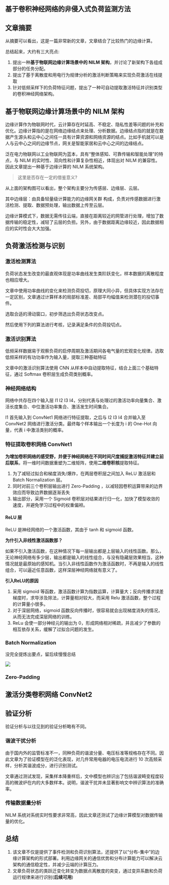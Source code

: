 ## 基于卷积神经网络的非侵入式负荷监测方法
## 文章摘要
从摘要可以看出，这是一篇非常新的文章，文章结合了比较热门的边缘计算。

总结起来，大约有三大亮点:
1. 提出一种**基于物联网边缘计算场景中的 NILM 架构**，并讨论了新架构下各组成部分的任务分配。
2. 提出了基于离散度和用电行为规律分析的激活判断策略来实现负荷激活在线提取
3. 针对低频采样下的负荷特征问题，提出了一种可自动提取激活特征并识别类型的卷积神经网络架构。

## 基于物联网边缘计算场景中的 NILM 架构
边缘计算作为物联网时代，云计算存在时延高、不稳定、隐私性差等问题的补充和优化。边缘计算指的是在网络边缘结点来处理、分析数据。边缘结点指的就是在数据产生源头和云中心之间任一具有计算资源和网络资源的结点。比如手机就可以是人与云中心之间的边缘节点，网关是智能家居和云中心之间的边缘结点。

泛在电力物联网以工业物联网为蓝本，具有“整体感知、可靠传输和智能处理”的特点，与 NILM 的实时性、双向性和计算复杂性相近，体现出对 NILM 的兼容性。因此文章提出一种基于边缘计算的 NILM 系统架构。

> 这里是否存在一定的借鉴意义?


<template>
  <img :src="$withBase('/images/nilm-edge.png')" alt="叠加原理">
</template>

从上面的架构图可以看出，整个架构主要分为传感层、边缘层、云层。

其中边缘层：由具备轻量级计算能力的边缘网关群 构成，负责对传感数据进行激活检测、提取、数据预处理，输出数据上传至云层。

边缘计算模式下，数据无需传往云端，直接在距离较近的网管进行处理，增加了数据传输的稳定性，减轻了云层的负担。另外，由于数据距离边缘较近，因此数据相应的实时性会大大加强。

## 负荷激活检测与识别
### 激活检测算法
负荷状态发生改变的最直观体现是功率曲线发生类阶跃变化，样本数据的离散程度也相应增大。

文章中使用功率曲线的变化来检测负荷投切，原理大同小异，但具体实现方法存在一定区别，文章通过计算样本的局部标准差、局部平均幅值来检测潜在的投切事件。

选取合适的滑动窗口，初步筛选出负荷状态改变点。

然后使用下列的算法进行考核，记录满足条件的负荷投切点。

<template>
  <img :src="$withBase('/images/0128loadevent.png')" alt="叠加原理">
</template>

### 激活识别算法
低频采样数据易于观察负荷的启停周期及激活期间各电气量的宏观变化规律。选取低频采样的有功功率作为输入量，提取三种基础特征

<template>
  <img :src="$withBase('/images/0128loadrecognize.png')" alt="叠加原理">
</template>

文章中的激活识别算法使用 CNN 从样本中自动提取特征，结合上面三个基础特征，通过 Softmax 卷积层生成负荷类别概率。

### 神经网络结构
网络中共存在四个输入层 I1 I2 I3 I4，分别代表与处理过的激活功率向量集合、激活长度集合、中位激活功率集合、激活发生时间集合。

I1 首先输入到 ConvNet1 网络进行特征提取，之后与 I2 I3 I4 合并输入至 ConvNet2 网络进行激活分类。最终每个样本输出一个长度为 i
的 One-Hot 向量，代表 i
中激活类别的概率。

<template>
  <img :src="$withBase('/images/0128cnn-constructor.png')" alt="叠加原理">
</template>

### 特征提取卷积网络 ConvNet1
**为增加卷积网络的感受野，并便于神经网络在不同时间尺度捕捉激活特征并建立前后联系**，将一维时间数据重塑为二维矩阵，使用**二维卷积核**提取特征。

1. 为了减轻过拟合和梯度消失/爆炸，在两层卷积层之间加入 ReLU 激活层和 Batch Normalization 层。
2. 同时对前三个卷积层输出进行 Zero-Padding ，以减轻因卷积运算带来的边界效应而导致边界数据逐渐丢失
3. 输出部分，采用一个 Sigmoid 卷积层对结果进行归一化，加快了模型收敛的速度，并避免学习过程中的权重偏袒。
#### ReLU 层
ReLU 是神经网络的一个激活函数，其由于 tanh 和 sigmoid 函数。

**为什引入非线性激活函数那？**

如果不引入激活函数，在这种情况下每一层输出都是上层输入的线性函数。那么，无论神经网络有多少层，输出都是输入的线性组合，与没有隐藏层效果相当，这种情况就是最原始的感知机。当引入非线性函数作为激活函数时，不再是输入的线性组合，可以逼近任意函数，这样深层神经网络就有意义了。

**引入ReLU的原因**
1. 采用 sigmoid 等函数，激活函数计算为指数运算，计算量大；反向传播求误差梯度时，求导涉及除法，计算量相对较大，而采用 Relu 激活函数，整个过程的计算量小很多。
2. 对于深层网络，sigmoid 函数反向传播时，很容易就会出现梯度消失的情况，从而无法完成深层网络的训练。
3. ReLu 会使一部分神经元的输出为 0，形成网络相对稀疏，并且减少了参数的相互依存关系，缓解了过拟合问题的发生。






### Batch Normalization
没完全提炼出要点，留后续慢慢总结

![](https://blog.csdn.net/hjimce/article/details/50866313)

### Zero-Padding

## 激活分类卷积网络 ConvNet2

## 验证分析
验证分析与以往见到的验证分析略有不同。
### 谐波干扰分析
由于国内外的监管标准不一，同种负荷的谐波分量、电压标准等规格存在不同。因此文章为了验证模型在的泛化表现，对几件常用电器的电压电流进行 10 次高频采样，分析其谐波成分，进行识别测试。

<template>
  <img :src="$withBase('/images/0128harmonic-test.png')" alt="叠加原理">
</template>

文章通过测试发现，采集样本降重样后，文中模型也辨识出了包括谐波畸变程度较高的微波炉在内的大多数样本。说明，谐波干扰并未显著影响文中辨识算法的准确率。

### 传输数据量分析
NILM 系统对系统实时性要求非常高，因此文章还测试了边缘计算模型对数据传输量的优化。

## 总结
1. 该文章不仅是提供了事件检测和负荷识别算法，还提供了以“分布-集中”的边缘计算架构的形式部署。利用边缘网关的通信优势和分布计算能力可以解决云架构的通信稳定性，并减少云端的计算压力。
2. 文章负荷状态的类跃迁变化转变为数据点离散度的突变，通过变异系数和负荷运行规律来进行识别(**后续可用**)